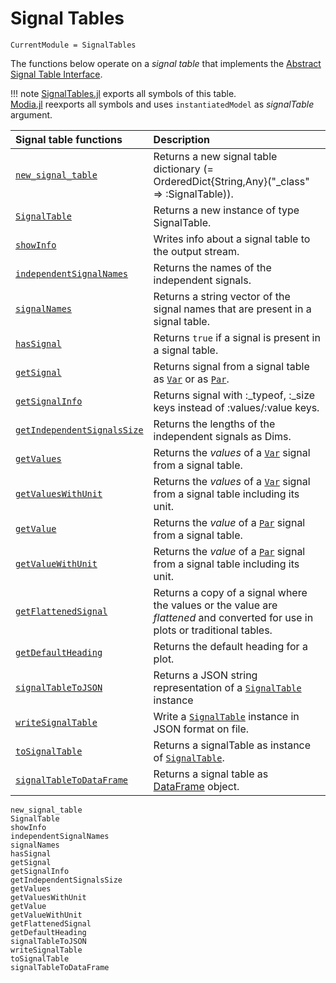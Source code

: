 # Signal Tables

```@meta
CurrentModule = SignalTables
```

The functions below operate on a *signal table* that implements the [Abstract Signal Table Interface](@ref).

!!! note
    [SignalTables.jl](https://github.com/ModiaSim/SignalTables.jl) exports all symbols of this table.\
    [Modia.jl](https://github.com/ModiaSim/Modia.jl) reexports all symbols and uses `instantiatedModel` as *signalTable* argument.

| Signal table functions             | Description                                                                                    |
|:-----------------------------------|:-----------------------------------------------------------------------------------------------|
| [`new_signal_table`](@ref)         | Returns a new signal table dictionary (= OrderedDict{String,Any}("_class" => :SignalTable)).   |
| [`SignalTable`](@ref)              | Returns a new instance of type SignalTable.                                                    |
| [`showInfo`](@ref)                 | Writes info about a signal table to the output stream.                                         |
| [`independentSignalNames`](@ref)   | Returns the names of the independent signals.                                                  |
| [`signalNames`](@ref)              | Returns a string vector of the signal names that are present in a signal table.                |
| [`hasSignal`](@ref)                | Returns `true` if a signal is present in a signal table.                                       |
| [`getSignal`](@ref)                | Returns signal from a signal table as [`Var`](@ref) or as [`Par`](@ref).                       |
| [`getSignalInfo`](@ref)            | Returns signal with :\_typeof, :\_size keys instead of :values/:value keys.                    |
| [`getIndependentSignalsSize`](@ref)| Returns the lengths of the independent signals as Dims.                                        |
| [`getValues`](@ref)                | Returns the *values* of a [`Var`](@ref) signal from a signal table.                            |
| [`getValuesWithUnit`](@ref)        | Returns the *values* of a [`Var`](@ref) signal from a signal table including its unit.         |
| [`getValue`](@ref)                 | Returns the *value* of a [`Par`](@ref) signal  from a signal table.                            |
| [`getValueWithUnit`](@ref)         | Returns the *value* of a [`Par`](@ref) signal from a signal table including its unit.          |
| [`getFlattenedSignal`](@ref)       | Returns a copy of a signal where the values or the value are *flattened* and converted for use in plots or traditional tables. |
| [`getDefaultHeading`](@ref)        | Returns the default heading for a plot.                                                        |
| [`signalTableToJSON`](@ref)        | Returns a JSON string representation of a [`SignalTable`](@ref) instance                       |
| [`writeSignalTable`](@ref)         | Write a [`SignalTable`](@ref) instance in JSON format on file.                                 |
| [`toSignalTable`](@ref)            | Returns a signalTable as instance of [`SignalTable`](@ref).                                    |
| [`signalTableToDataFrame`](@ref)   | Returns a signal table as [DataFrame](https://github.com/JuliaData/DataFrames.jl) object.      |


```@docs
new_signal_table
SignalTable
showInfo
independentSignalNames
signalNames
hasSignal
getSignal
getSignalInfo
getIndependentSignalsSize
getValues
getValuesWithUnit
getValue
getValueWithUnit
getFlattenedSignal
getDefaultHeading
signalTableToJSON
writeSignalTable
toSignalTable
signalTableToDataFrame
```
